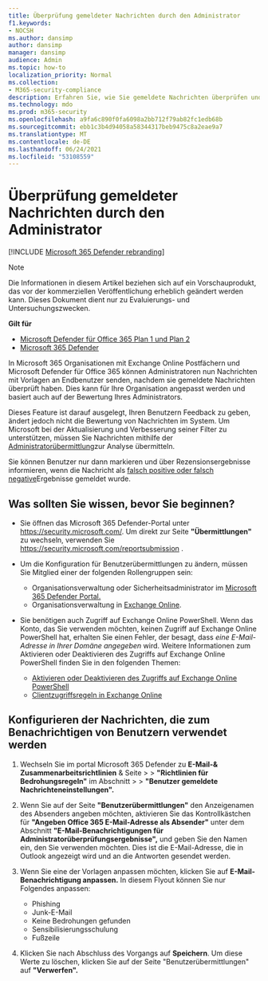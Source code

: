 ```yaml
---
title: Überprüfung gemeldeter Nachrichten durch den Administrator
f1.keywords:
- NOCSH
ms.author: dansimp
author: dansimp
manager: dansimp
audience: Admin
ms.topic: how-to
localization_priority: Normal
ms.collection:
- M365-security-compliance
description: Erfahren Sie, wie Sie gemeldete Nachrichten überprüfen und Ihren Benutzern Feedback geben.
ms.technology: mdo
ms.prod: m365-security
ms.openlocfilehash: a9fa6c890f0fa6098a2bb712f79ab82fc1edb68b
ms.sourcegitcommit: ebb1c3b4d94058a58344317beb9475c8a2eae9a7
ms.translationtype: MT
ms.contentlocale: de-DE
ms.lasthandoff: 06/24/2021
ms.locfileid: "53108559"
---
```

# <a name="admin-review-for-reported-messages"></a>Überprüfung gemeldeter Nachrichten durch den Administrator

[!INCLUDE [Microsoft 365 Defender rebranding](../includes/microsoft-defender-for-office.md)]

> [!NOTE]
> Die Informationen in diesem Artikel beziehen sich auf ein Vorschauprodukt, das vor der kommerziellen Veröffentlichung erheblich geändert werden kann. Dieses Dokument dient nur zu Evaluierungs- und Untersuchungszwecken.

**Gilt für**
- [Microsoft Defender für Office 365 Plan 1 und Plan 2](defender-for-office-365.md)
- [Microsoft 365 Defender](../defender/microsoft-365-defender.md)

In Microsoft 365 Organisationen mit Exchange Online Postfächern und Microsoft Defender für Office 365 können Administratoren nun Nachrichten mit Vorlagen an Endbenutzer senden, nachdem sie gemeldete Nachrichten überprüft haben. Dies kann für Ihre Organisation angepasst werden und basiert auch auf der Bewertung Ihres Administrators.

Dieses Feature ist darauf ausgelegt, Ihren Benutzern Feedback zu geben, ändert jedoch nicht die Bewertung von Nachrichten im System. Um Microsoft bei der Aktualisierung und Verbesserung seiner Filter zu unterstützen, müssen Sie Nachrichten mithilfe der [Administratorübermittlung](admin-submission.md)zur Analyse übermitteln.

Sie können Benutzer nur dann markieren und über Rezensionsergebnisse informieren, wenn die Nachricht als [falsch positive oder falsch negative](report-false-positives-and-false-negatives.md)Ergebnisse gemeldet wurde.

## <a name="what-do-you-need-to-know-before-you-begin"></a>Was sollten Sie wissen, bevor Sie beginnen?

- Sie öffnen das Microsoft 365 Defender-Portal unter <https://security.microsoft.com/>. Um direkt zur Seite **"Übermittlungen"** zu wechseln, verwenden Sie <https://security.microsoft.com/reportsubmission> .

- Um die Konfiguration für Benutzerübermittlungen zu ändern, müssen Sie Mitglied einer der folgenden Rollengruppen sein:
  - Organisationsverwaltung oder Sicherheitsadministrator im [Microsoft 365 Defender Portal.](permissions-microsoft-365-security-center.md)
  - Organisationsverwaltung in [Exchange Online](/Exchange/permissions-exo/permissions-exo#role-groups).

- Sie benötigen auch Zugriff auf Exchange Online PowerShell. Wenn das Konto, das Sie verwenden möchten, keinen Zugriff auf Exchange Online PowerShell hat, erhalten Sie einen Fehler, der besagt, dass *eine E-Mail-Adresse in Ihrer Domäne angegeben* wird. Weitere Informationen zum Aktivieren oder Deaktivieren des Zugriffs auf Exchange Online PowerShell finden Sie in den folgenden Themen:
  - [Aktivieren oder Deaktivieren des Zugriffs auf Exchange Online PowerShell](/powershell/exchange/disable-access-to-exchange-online-powershell)
  - [Clientzugriffsregeln in Exchange Online](/exchange/clients-and-mobile-in-exchange-online/client-access-rules/client-access-rules)

## <a name="configure-the-messages-used-to-notify-users"></a>Konfigurieren der Nachrichten, die zum Benachrichtigen von Benutzern verwendet werden

1. Wechseln Sie im portal Microsoft 365 Defender zu **E-Mail-& Zusammenarbeitsrichtlinien** & Seite \>  \> **"Richtlinien für Bedrohungsregeln"** im Abschnitt \>  \> **"Benutzer gemeldete Nachrichteneinstellungen".**

2. Wenn Sie auf der Seite **"Benutzerübermittlungen"** den Anzeigenamen des Absenders angeben möchten, aktivieren Sie das Kontrollkästchen für **"Angeben Office 365 E-Mail-Adresse als Absender"** unter dem Abschnitt **"E-Mail-Benachrichtigungen für Administratorüberprüfungsergebnisse",** und geben Sie den Namen ein, den Sie verwenden möchten. Dies ist die E-Mail-Adresse, die in Outlook angezeigt wird und an die Antworten gesendet werden.

3. Wenn Sie eine der Vorlagen anpassen möchten, klicken Sie auf **E-Mail-Benachrichtigung anpassen.** In diesem Flyout können Sie nur Folgendes anpassen:
    - Phishing
    - Junk-E-Mail
    - Keine Bedrohungen gefunden
    - Sensibilisierungsschulung
    - Fußzeile

4. Klicken Sie nach Abschluss des Vorgangs auf **Speichern**. Um diese Werte zu löschen, klicken Sie auf der Seite "Benutzerübermittlungen" auf **"Verwerfen".**
